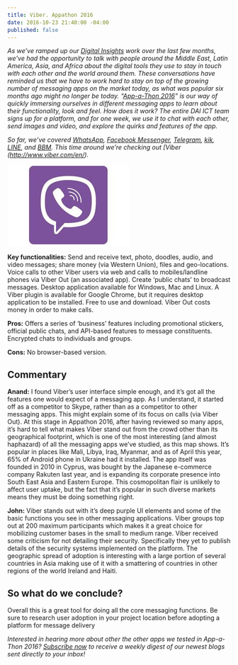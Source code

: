 ```yaml
---
title: Viber. Appathon 2016
date: 2016-10-23 21:40:00 -04:00
published: false
---
```


*As we’ve ramped up our [Digital Insights](http://dai-global-digital.com/tags/?tag=digital-insights) work over the last few months, we’ve had the opportunity to talk with people around the Middle East, Latin America, Asia, and Africa about the digital tools they use to stay in touch with each other and the world around them. These conversations have reminded us that we have to work hard to stay on top of the growing number of messaging apps on the market today, as what was popular six months ago might no longer be today. “[App-a-Thon 2016](http://dai-global-digital.com/tags/?tag=appathon-2016)” is our way of quickly immersing ourselves in different messaging apps to learn about their functionality, look and feel. How does it work? The entire DAI ICT team signs up for a platform, and for one week, we use it to chat with each other, send images and video, and explore the quirks and features of the app.*

*So far, we’ve covered [WhatsApp](http://dai-global-digital.com/whatsapp-appathon-2016.html), [Facebook Messenger](http://dai-global-digital.com/facebook-messenger.html), [Telegram](http://dai-global-digital.com/app-a-thon-2016-telegram-for-development.html), [kik](http://dai-global-digital.com/appathon-2016-kik-for-development.html), [LINE](http://dai-global-digital.com/app-a-thon-2016-line-for-development.html), and [BBM](http://dai-global-digital.com/appathon-BBM.html). This time around we’re checking out [Viber (http://www.viber.com/en/).*

<!--more-->

![viber.jpg](/uploads/viber.jpg)

**Key functionalities:** Send and receive text, photo, doodles, audio, and video messages; share money (via Western Union), files and geo-locations. Voice calls to other Viber users via web and calls to mobiles/landline phones via Viber Out (an associated app). Create ‘public chats’ to broadcast messages. Desktop application available for Windows, Mac and Linux. A Viber plugin is available for Google Chrome, but it requires desktop application to be installed. Free to use and download. Viber Out costs money in order to make calls.

**Pros:** Offers a series of ‘business’ features including promotional stickers, official public chats, and API-based features to message constituents. Encrypted chats to individuals and groups.

**Cons:** No browser-based version.

## Commentary

**Anand:** I found Viber’s user interface simple enough, and it’s got all the features one would expect of a messaging app. As I understand, it started off as a competitor to Skype, rather than as a competitor to other messaging apps. This might explain some of its focus on calls (via Viber Out). At this stage in Appathon 2016, after having reviewed so many apps, it’s hard to tell what makes Viber stand out from the crowd other than its geographical footprint, which is one of the most interesting (and almost haphazard) of all the messaging apps we’ve studied, as this map shows. It’s popular in places like Mali, Libya, Iraq, Myanmar, and as of April this year, 65% of Android phone in Ukraine had it installed. The app itself was founded in 2010 in Cyprus, was bought by the Japanese e-commerce company Rakuten last year, and is expanding its corporate presence into South East Asia and Eastern Europe. This cosmopolitan flair is unlikely to affect user uptake, but the fact that it’s popular in such diverse markets means they must be doing something right.

**John:** Viber stands out with it’s deep purple UI elements and some of the basic functions you see in other messaging applications. Viber groups top out at 200 maximum participants which makes it a great choice for mobilizing customer bases in the small to medium range. Viber received some criticism for not detailing their security. Specifically they yet to publish details of the security systems implemented on the platform. The geographic spread of adoption is interesting with a large portion of several countries in Asia making use of it with a smattering of countries in other regions of the world Ireland and Haiti.

## So what do we conclude?

Overall this is a great tool for doing all the core messaging functions. Be sure to research user adoption in your project location before adopting a platform for message delivery

*Interested in hearing more about other the other apps we tested in App-a-Thon 2016? [Subscribe now](https://confirmsubscription.com/h/r/066AFBA15492935C) to receive a weekly digest of our newest blogs sent directly to your inbox!*